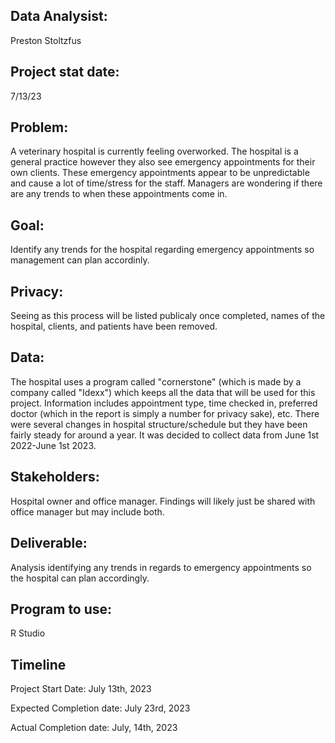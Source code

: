 ## Data Analysist:	
Preston Stoltzfus

## Project stat date:	
7/13/23

## Problem: 	
A veterinary hospital is currently feeling overworked. The hospital is a general practice however they also see emergency appointments for their own clients. These emergency appointments appear to be unpredictable and cause a lot of time/stress for the staff. Managers are wondering if there are any trends to when these appointments come in.

## Goal: 	
Identify any trends for the hospital regarding emergency appointments so management can plan accordinly.

## Privacy: 	
Seeing as this process will be listed publicaly once completed, names of the hospital, clients, and patients have been removed.

## Data: 	
The hospital uses a program called "cornerstone" (which is made by a company called "Idexx") which keeps all the data that will be used for this project. Information includes appointment type, time checked in, preferred doctor (which in the report is simply a number for privacy sake), etc. There were several changes in hospital structure/schedule but they have been fairly steady for around a year. It was decided to collect data from June 1st 2022-June 1st 2023.

## Stakeholders: 	
Hospital owner and office manager. Findings will likely just be shared with office manager but may include both.

## Deliverable: 	
Analysis identifying any trends in regards to emergency appointments so the hospital can plan accordingly.

## Program to use:	
R Studio

## Timeline
Project Start Date:	July 13th, 2023

Expected Completion
date:	July 23rd, 2023

Actual Completion
date:	July, 14th, 2023
